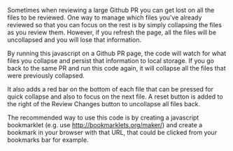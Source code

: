 Sometimes when reviewing a large Github PR you can get lost on all the files to be reviewed. One way to manage which files you've already reviewed so that you can focus on the rest is by simply collapsing the files as you review them. However, if you refresh the page, all the files will be uncollapsed and you will lose that information.

By running this javascript on a Github PR page, the code will watch for what files you collapse and persist that information to local storage. If you go back to the same PR and run this code again, it will collapse all the files that were previously collapsed.

It also adds a red bar on the bottom of each file that can be pressed for quick collapse and also to focus on the next file. A reset button is added to the right of the Review Changes button to uncollapse all files back.

The recommended way to use this code is by creating a javascript bookmarklet (e.g. use http://bookmarklets.org/maker/) and create a bookmark in your browser with that URL, that could be clicked from your bookmarks bar for example.